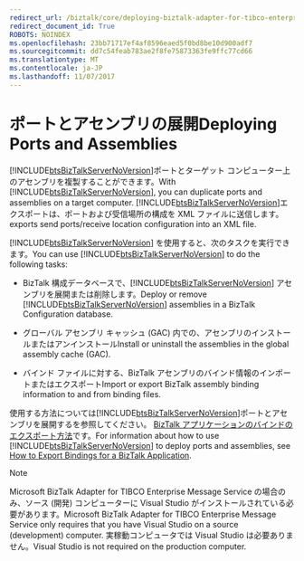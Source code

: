 ```yaml
---
redirect_url: /biztalk/core/deploying-biztalk-adapter-for-tibco-enterprise-message-service/
redirect_document_id: True
ROBOTS: NOINDEX
ms.openlocfilehash: 23bb71717ef4af8596eaed5f0bd8be10d900adf7
ms.sourcegitcommit: dd7c54feab783ae2f8fe75873363fe9ffc77cd66
ms.translationtype: MT
ms.contentlocale: ja-JP
ms.lasthandoff: 11/07/2017
---
```

# <a name="deploying-ports-and-assemblies"></a><span data-ttu-id="39df2-101">ポートとアセンブリの展開</span><span class="sxs-lookup"><span data-stu-id="39df2-101">Deploying Ports and Assemblies</span></span>
<span data-ttu-id="39df2-102">[!INCLUDE[btsBizTalkServerNoVersion](../includes/btsbiztalkservernoversion-md.md)]ポートとターゲット コンピューター上のアセンブリを複製することができます。</span><span class="sxs-lookup"><span data-stu-id="39df2-102">With [!INCLUDE[btsBizTalkServerNoVersion](../includes/btsbiztalkservernoversion-md.md)], you can duplicate ports and assemblies on a target computer.</span></span> [!INCLUDE[btsBizTalkServerNoVersion](../includes/btsbiztalkservernoversion-md.md)]<span data-ttu-id="39df2-103">エクスポートは、ポートおよび受信場所の構成を XML ファイルに送信します。</span><span class="sxs-lookup"><span data-stu-id="39df2-103"> exports send ports/receive location configuration into an XML file.</span></span>  
  
 <span data-ttu-id="39df2-104">[!INCLUDE[btsBizTalkServerNoVersion](../includes/btsbiztalkservernoversion-md.md)] を使用すると、次のタスクを実行できます。</span><span class="sxs-lookup"><span data-stu-id="39df2-104">You can use [!INCLUDE[btsBizTalkServerNoVersion](../includes/btsbiztalkservernoversion-md.md)] to do the following tasks:</span></span>  
  
-   <span data-ttu-id="39df2-105">BizTalk 構成データベースで、[!INCLUDE[btsBizTalkServerNoVersion](../includes/btsbiztalkservernoversion-md.md)] アセンブリを展開または削除します。</span><span class="sxs-lookup"><span data-stu-id="39df2-105">Deploy or remove [!INCLUDE[btsBizTalkServerNoVersion](../includes/btsbiztalkservernoversion-md.md)] assemblies in a BizTalk Configuration database.</span></span>  
  
-   <span data-ttu-id="39df2-106">グローバル アセンブリ キャッシュ (GAC) 内での、アセンブリのインストールまたはアンインストール</span><span class="sxs-lookup"><span data-stu-id="39df2-106">Install or uninstall the assemblies in the global assembly cache (GAC).</span></span>  
  
-   <span data-ttu-id="39df2-107">バインド ファイルに対する、BizTalk アセンブリのバインド情報のインポートまたはエクスポート</span><span class="sxs-lookup"><span data-stu-id="39df2-107">Import or export BizTalk assembly binding information to and from binding files.</span></span>  
  
 <span data-ttu-id="39df2-108">使用する方法については[!INCLUDE[btsBizTalkServerNoVersion](../includes/btsbiztalkservernoversion-md.md)]ポートとアセンブリを展開するを参照してください。 [BizTalk アプリケーションのバインドのエクスポート方法](../core/how-to-export-bindings-for-a-biztalk-application.md)です。</span><span class="sxs-lookup"><span data-stu-id="39df2-108">For information about how to use [!INCLUDE[btsBizTalkServerNoVersion](../includes/btsbiztalkservernoversion-md.md)] to deploy ports and assemblies, see [How to Export Bindings for a BizTalk Application](../core/how-to-export-bindings-for-a-biztalk-application.md).</span></span>  
  
> [!NOTE]
>  <span data-ttu-id="39df2-109">Microsoft BizTalk Adapter for TIBCO Enterprise Message Service の場合のみ、ソース (開発) コンピューターに Visual Studio がインストールされている必要があります。</span><span class="sxs-lookup"><span data-stu-id="39df2-109">Microsoft BizTalk Adapter for TIBCO Enterprise Message Service only requires that you have Visual Studio on a source (development) computer.</span></span> <span data-ttu-id="39df2-110">実稼動コンピュータでは Visual Studio は必要ありません。</span><span class="sxs-lookup"><span data-stu-id="39df2-110">Visual Studio is not required on the production computer.</span></span>  
  
